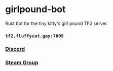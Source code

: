 # girlpound-bot

Rust bot for the tiny kitty's girl pound TF2 server.

### `tf2.fluffycat.gay:7005`

### [Discord](https://discord.fluffycat.gay)

### [Steam Group](https://steamgroup.fluffycat.gay)
